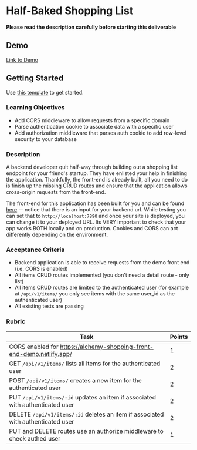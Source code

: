 # Half-Baked Shopping List

**Please read the description carefully before starting this deliverable**

## Demo

[Link to Demo](https://alchemy-shopping-front-end-demo.netlify.app/)

## Getting Started

Use [this template](https://github.com/alchemycodelab/backend-shopping-list) to get started.

### Learning Objectives

- Add CORS middleware to allow requests from a specific domain
- Parse authentication cookie to associate data with a specific user
- Add authorization middleware that parses auth cookie to add row-level security to your database

### Description

A backend developer quit half-way through building out a shopping list endpoint for your friend's startup. They have enlisted your help in finishing the application. Thankfully, the front-end is already built, all you need to do is finish up the missing CRUD routes and ensure that the application allows cross-origin requests from the front-end.

The front-end for this application has been built for you and can be found [here](https://alchemy-shopping-front-end-demo.netlify.app/) -- notice that there is an input for your backend url. While testing you can set that to `http://localhost:7890` and once your site is deployed, you can change it to your deployed URL. Its VERY important to check that your app works BOTH locally and on production. Cookies and CORS can act differently depending on the environment.

### Acceptance Criteria

- Backend application is able to receive requests from the demo front end (i.e. CORS is enabled)
- All items CRUD routes implemented (you don't need a detail route - only list)
- All items CRUD routes are limited to the authenticated user (for example at `/api/v1/items/` you only see items with the same user_id as the authenticated user)
- All existing tests are passing

### Rubric

| Task                                                                             | Points |
| -------------------------------------------------------------------------------- | ------ |
| CORS enabled for https://alchemy-shopping-front-end-demo.netlify.app/            | 1      |
| GET `/api/v1/items/` lists all items for the authenticated user                  | 2      |
| POST `/api/v1/items/` creates a new item for the authenticated user              | 2      |
| PUT `/api/v1/items/:id` updates an item if associated with authenticated user    | 2      |
| DELETE `/api/v1/items/:id` deletes an item if associated with authenticated user | 2      |
| PUT and DELETE routes use an authorize middleware to check authed user           | 1      |
